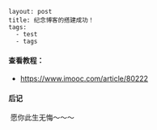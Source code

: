 ```
layout: post
title: 纪念博客的搭建成功！
tags:
  - test
  - tags
```

#### 查看教程：

- https://www.imooc.com/article/80222



#### 后记

​	愿你此生无悔～～～